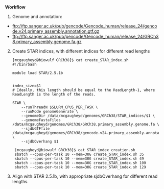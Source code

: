 **Workflow**

1. Genome and annotation:
 - ftp://ftp.sanger.ac.uk/pub/gencode/Gencode_human/release_24/gencode.v24.primary_assembly.annotation.gtf.gz
 - ftp://ftp.sanger.ac.uk/pub/gencode/Gencode_human/release_24/GRCh38.primary_assembly.genome.fa.gz
 
2. Create STAR indices, with different indices for different read lengths 

	```
	[mcgaugheyd@biowulf GRCh38]$ cat create_STAR_index.sh 
	#!/bin/bash

	module load STAR/2.5.1b 


	index_size=$1
	# Ideally, this length should be equal to the ReadLength-1, where ReadLength is the length of the reads.

	STAR \
		--runThreadN $SLURM_CPUS_PER_TASK \
		--runMode genomeGenerate \
		--genomeDir /data/mcgaugheyd/genomes/GRCh38/STAR_indices/$1 \
		--genomeFastaFiles /data/mcgaugheyd/genomes/GRCh38/GRCh38.primary_assembly.genome.fa \
		--sjdbGTFfile /data/mcgaugheyd/genomes/GRCh38/gencode.v24.primary_assembly.annotation.gtf \
		--sjdbOverhang $1
	```

	```
	 [mcgaugheyd@biowulf GRCh38]$ cat STAR_index_creation.sh 
	 sbatch --cpus-per-task 10 --mem=30G create_STAR_index.sh 35
	 sbatch --cpus-per-task 10 --mem=30G create_STAR_index.sh 49
	 sbatch --cpus-per-task 10 --mem=30G create_STAR_index.sh 100
	 sbatch --cpus-per-task 10 --mem=30G create_STAR_index.sh 129
	```

3. Align with STAR 2.5.1b, with appropriate sjdbOverhang for different read lengths
